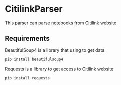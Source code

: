 # CitilinkParser
This parser can parse notebooks from Citilink website

## Requirements
BeautifulSoup4 is a library that using to get data

```python
pip install beautifulsoup4 
```

Requests is a library to get access to Citilink website

```python
pip install requests
```
